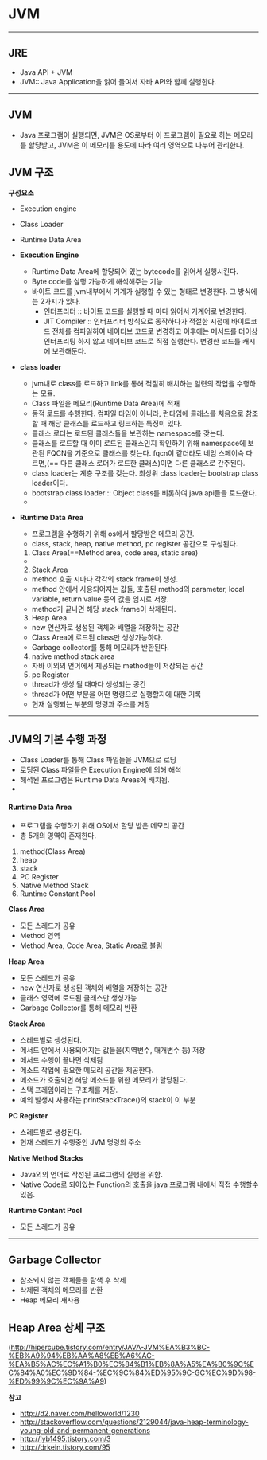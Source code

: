 # JVM
---

## JRE
- Java API + JVM  
- JVM:: Java Application을 읽어 들여서 자바 API와 함께 실행한다.  
---

## JVM
- Java 프로그램이 실행되면, JVM은 OS로부터 이 프로그램이 필요로 하는 메모리를 할당받고, JVM은 이 메모리를 용도에 따라 여러 영역으로 나누어 관리한다.

## JVM 구조  
**구성요소**  
- Execution engine
- Class Loader
- Runtime Data Area

- **Execution Engine**  
  - Runtime Data Area에 할당되어 있는 bytecode를 읽어서 실행시킨다.  
  - Byte code를 실행 가능하게 해석해주는 기능
  - 바이트 코드를 jvm내부에서 기계가 실행할 수 있는 형태로 변경한다. 그 방식에는 2가지가 있다.
    - 인터프리터 :: 바이트 코드를 실행할 때 마다 읽어서 기계어로 변경한다.
    - JIT Compiler :: 인터프리터 방식으로 동작하다가 적절한 시점에 바이트코드 전체를 컴파일하여 네이티브 코드로 변경하고 이후에는 메서드를 더이상 인터프리팅 하지 않고 네이티브 코드로 직접 실행한다. 변경한 코드를 캐시에 보관해둔다.  

- **class loader**  
  - jvm내로 class를 로드하고 link를 통해 적절히 배치하는 일련의 작업을 수행하는 모듈.
  - Class 파일을 메모리(Runtime Data Area)에 적재
  - 동적 로드를 수행한다. 컴파일 타임이 아니라, 런타임에 클래스를 처음으로 참조할 때 해당 클래스를 로드하고 링크하는 특징이 있다.
  - 클래스 로더는 로드된 클래스들을 보관하는 namespace를 갖는다.
  - 클래스를 로드할 때 이미 로드된 클래스인지 확인하기 위해 namespace에 보관된 FQCN을 기준으로 클래스를 찾는다. fqcn이 같더라도 네임 스페이슥 다르면,(== 다른 클래스 로더가 로드한 클래스)이면 다른 클래스로 간주된다.
  - class loader는 계층 구조를 갖는다. 최상위 class loader는 bootstrap class loader이다.
  - bootstrap class loader :: Object class를 비롯하여 java api들을 로드한다.
  -

- **Runtime Data Area**  
  - 프로그램을 수행하기 위해 os에서 할당받은 메모리 공간.
  - class, stack, heap, native method, pc register 공간으로 구성된다.

  1) Class Area(==Method area, code area, static area)
    -

  2) Stack Area
    - method 호출 시마다 각각의 stack frame이 생성.
    - method 안에서 사용되어지는 값들, 호출된 method의 parameter, local variable, return value 등의 값을 임시로 저장.
    - method가 끝나면 해당 stack frame이 삭제된다.

  3) Heap Area
    - new 연산자로 생성된 객체와 배열을 저장하는 공간
    - Class Area에 로드된 class만 생성가능하다.
    - Garbage collector를 통해 메모리가 반환된다.

  4) native method stack area
    - 자바 이외의 언어에서 제공되는 method들이 저장되는 공간

  5) pc Register
    - thread가 생성 될 때마다 생성되는 공간
    - thread가 어떤 부분을 어떤 명령으로 실행할지에 대한 기록
    - 현재 실행되는 부분의 명령과 주소를 저장  

---

## JVM의 기본 수행 과정  
- Class Loader를 통해 Class 파일들을 JVM으로 로딩
- 로딩된 Class 파일들은 Execution Engine에 의해 해석
- 해석된 프로그램은 Runtime Data Areas에 배치됨.
-

#### Runtime Data Area  
- 프로그램을 수행하기 위해 OS에서 할당 받은 메모리 공간  
- 총 5개의 영역이 존재한다.
1) method(Class Area)
2) heap
3) stack
4) PC Register
5) Native Method Stack  
6) Runtime Constant Pool

**Class Area**  
- 모든 스레드가 공유  
- Method 영역  
- Method Area, Code Area, Static Area로 불림

**Heap Area**  
- 모든 스레드가 공유
- new 연산자로 생성된 객체와 배열을 저장하는 공간  
- 클래스 영역에 로드된 클래스만 생성가능  
- Garbage Collector를 통해 메모리 반환   

**Stack Area**
- 스레드별로 생성된다.
- 메서드 안에서 사용되어지는 값들을(지역변수, 매개변수 등) 저장
- 메서드 수행이 끝나면 삭제됨  
- 메소드 작업에 필요한 메모리 공간을 제공한다.
- 메소드가 호출되면 해당 메소드를 위한 메모리가 할당된다.
- 스택 프레임이라는 구조체를 저장.
- 예외 발생시 사용하는 printStackTrace()의 stack이 이 부분  


**PC Register**  
- 스레드별로 생성된다.
- 현재 스레드가 수행중인 JVM 명령의 주소  

**Native Method Stacks**  
- Java외의 언어로 작성된 프로그램의 실행을 위함.
- Native Code로 되어있는 Function의 호출을 java 프로그램 내에서 직접 수행할수 있음.

**Runtime Contant Pool**
- 모든 스레드가 공유
---
## Garbage Collector  
- 참조되지 않는 객체들을 탐색 후 삭제
- 삭제된 객체의 메모리를 반환
- Heap 메모리 재사용  

## Heap Area 상세 구조  
(http://hipercube.tistory.com/entry/JAVA-JVM%EA%B3%BC-%EB%A9%94%EB%AA%A8%EB%A6%AC-%EA%B5%AC%EC%A1%B0%EC%84%B1%EB%8A%A5%EA%B0%9C%EC%84%A0%EC%9D%84-%EC%9C%84%ED%95%9C-GC%EC%9D%98-%ED%99%9C%EC%9A%A9)



**참고**  
- http://d2.naver.com/helloworld/1230
- http://stackoverflow.com/questions/2129044/java-heap-terminology-young-old-and-permanent-generations
- http://lyb1495.tistory.com/3
- http://drkein.tistory.com/95
